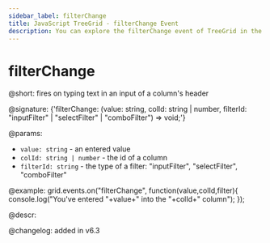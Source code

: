 ```yaml
---
sidebar_label: filterChange
title: JavaScript TreeGrid - filterChange Event 
description: You can explore the filterChange event of TreeGrid in the documentation of the DHTMLX JavaScript UI library. Browse developer guides and API reference, try out code examples and live demos, and download a free 30-day evaluation version of DHTMLX Suite.
---
```


# filterChange

@short: fires on typing text in an input of a column's header

@signature: {'filterChange: (value: string, colId: string | number, filterId: "inputFilter" | "selectFilter" | "comboFilter") => void;'}

@params:
- `value: string` - an entered value
- `colId: string | number` - the id of a column
- `filterId: string` - the type of a filter: "inputFilter", "selectFilter", "comboFilter"

@example:
grid.events.on("filterChange", function(value,colId,filter){
    console.log("You've entered "+value+" into the "+colId+" column");
});

@descr:

@changelog: added in v6.3
